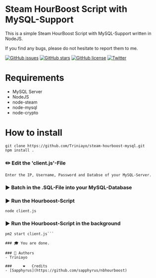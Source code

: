 # Steam HourBoost Script with MySQL-Support
This is a simple Steam HourBoost Script with MySQL-Support written in NodeJS.

If you find any bugs, please do not hesitate to report them to me.

[![GitHub issues](https://img.shields.io/github/issues/Triniayo/steam-hourboost-mysql.svg)](https://github.com/Triniayo/steam-hourboost-mysql/issues)
[![GitHub stars](https://img.shields.io/github/stars/Triniayo/steam-hourboost-mysql.svg)](https://github.com/Triniayo/steam-hourboost-mysql/stargazers)
[![GitHub license](https://img.shields.io/github/license/Triniayo/steam-hourboost-mysql.svg)](https://github.com/Triniayo/steam-hourboost-mysql)
[![Twitter](https://img.shields.io/twitter/url/https/github.com/Triniayo/steam-hourboost-mysql.svg?style=social)](https://twitter.com/intent/tweet?text=Wow:&url=https%3A%2F%2Fgithub.com%2FTriniayo%2Fsteam-hourboost-mysql)

# Requirements
* MySQL Server
* NodeJS
* node-steam
* node-mysql
* node-crypto

# How to install
```
git clone https://github.com/Triniayo/steam-hourboost-mysql.git
npm install .
```

### ✏️ Edit the 'client.js'-File
```Enter the IP, Username, Password and Databse of your MySQL-Server.```

### ▶️ Batch in the .SQL-File into your MySQL-Database

### ▶️ Run the Hourboost-Script
```node client.js```

### ▶️ Run the Hourboost-Script in the background
```npm i pm2
pm2 start client.js```

### 🎓 You are done.

### 🤖 Authors
- Triniayo

###     ❤️   Credits
- [Sapphyrus](https://github.com/sapphyrus/nbhourboost)
